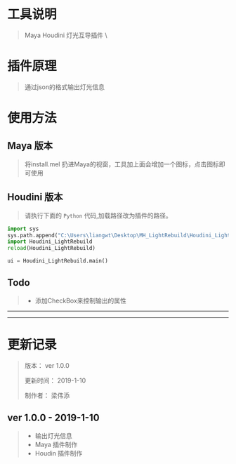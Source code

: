 ﻿# 工具说明
> Maya Houdini 灯光互导插件
\
# 插件原理
> 通过json的格式输出灯光信息

# 使用方法
## Maya 版本
> 将install.mel 扔进Maya的视窗，工具加上面会增加一个图标，点击图标即可使用

## Houdini 版本
> 请执行下面的 `Python` 代码,加载路径改为插件的路径。
```python
import sys
sys.path.append("C:\Users\liangwt\Desktop\MH_LightRebuild\Houdini_LightRebuild")
import Houdini_LightRebuild
reload(Houdini_LightRebuild)

ui = Houdini_LightRebuild.main()
```

## Todo
> + 添加CheckBox来控制输出的属性

---
---

# 更新记录
> 版本： ver 1.0.0
> 
> 更新时间： 2019-1-10
> 
> 制作者： 梁伟添
 
## ver 1.0.0 - 2019-1-10
> + 输出灯光信息
> + Maya 插件制作
> + Houdin 插件制作
